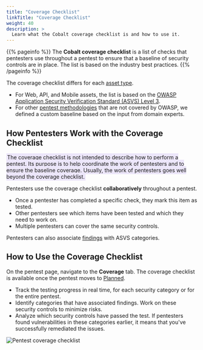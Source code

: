 ```yaml
---
title: "Coverage Checklist"
linkTitle: "Coverage Checklist"
weight: 40
description: >
  Learn what the Cobalt coverage checklist is and how to use it.
---
```


{{% pageinfo %}}
The **Cobalt coverage checklist** is a list of checks that pentesters use throughout a pentest to ensure that a baseline of security controls are in place. The list is based on the industry best practices.
{{% /pageinfo %}}

The coverage checklist differs for each [asset type](/platform-deep-dive/assets/asset-types/).

- For Web, API, and Mobile assets, the list is based on the [OWASP Application Security Verification Standard (ASVS) Level 3](https://owasp.org/www-pdf-archive/OWASP_Application_Security_Verification_Standard_3.0.1.pdf).
- For other [pentest methodologies](/platform-deep-dive/pentests/pentest-process/methodologies/) that are not covered by OWASP, we defined a custom baseline based on the input from domain experts.

## How Pentesters Work with the Coverage Checklist

<span style="background-color: #ECE6FA; padding: 2px;">The coverage checklist is not intended to describe how to perform a pentest. Its purpose is to help coordinate the work of pentesters and to ensure the baseline coverage. Usually, the work of pentesters goes well beyond the coverage checklist.</span>

Pentesters use the coverage checklist **collaboratively** throughout a pentest.

- Once a pentester has completed a specific check, they mark this item as tested.
- Other pentesters see which items have been tested and which they need to work on.
- Multiple pentesters can cover the same security controls.

Pentesters can also associate [findings](/platform-deep-dive/pentests/findings/) with ASVS categories.

## How to Use the Coverage Checklist

On the pentest page, navigate to the **Coverage** tab. The coverage checklist is available once the pentest moves to [Planned](/platform-deep-dive/pentests/pentest-process/pentest-states/).

- Track the testing progress in real time, for each security category or for the entire pentest.
- Identify categories that have associated findings. Work on these security controls to minimize risks.
- Analyze which security controls have passed the test. If pentesters found vulnerabilities in these categories earlier, it means that you've successfully remediated the issues.

![Pentest coverage checklist](/deepdive/CoverageChecklistOverview.png "Pentest coverage checklist")
